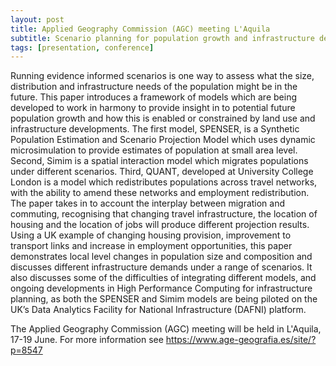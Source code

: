 ```yaml
---
layout: post
title: Applied Geography Commission (AGC) meeting L'Aquila
subtitle: Scenario planning for population growth and infrastructure demand
tags: [presentation, conference]
---
```


Running evidence informed scenarios is one way to assess what the size, distribution and infrastructure needs of the population might be in the future. This paper introduces a framework of models which are being developed to work in harmony to provide insight in to potential future population growth and how this is enabled or constrained by land use and infrastructure developments. The first model, SPENSER, is a Synthetic Population Estimation and Scenario Projection Model which uses dynamic microsimulation to provide estimates of population at small area level. Second, Simim is a spatial interaction model which migrates populations under different scenarios. Third, QUANT, developed at University College London is a model which redistributes populations across travel networks, with the ability to amend these networks and employment redistribution. The paper takes in to account the interplay between migration and commuting, recognising that changing travel infrastructure, the location of housing and the location of jobs will produce different projection results. Using a UK example of changing housing provision, improvement to transport links and increase in employment opportunities, this paper demonstrates local level changes in population size and composition and discusses different infrastructure demands under a range of scenarios. It also discusses some of the difficulties of integrating different models, and ongoing developments in High Performance Computing for infrastructure planning, as both the SPENSER and Simim models are being piloted on the UK’s Data Analytics Facility for National Infrastructure (DAFNI) platform.

The Applied Geography Commission (AGC) meeting will be held in L'Aquila, 17-19 June. For more information see https://www.age-geografia.es/site/?p=8547
